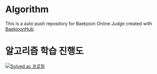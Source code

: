 # Algorithm
This is a auto push repository for Baekjoon Online Judge created with [BaekjoonHub](https://github.com/BaekjoonHub/BaekjoonHub).

# 알고리즘 학습 진행도
[![Solved.ac 프로필](http://mazassumnida.wtf/api/v2/generate_badge?boj=moonper)](https://solved.ac/moonper)
